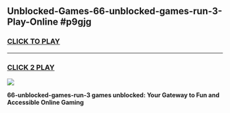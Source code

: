 
## Unblocked-Games-66-unblocked-games-run-3-Play-Online #p9gjg
<h3>
<a href="https://news.freeplayer.one?title=66-unblocked-games-run-3&ref=3">CLICK TO PLAY</a></h3>
<hr>

<h3>
<a href="https://news.freeplayer.one?title=66-unblocked-games-run-3&ref=3">CLICK 2 PLAY</a>
  
</h3>

<a href="https://news.freeplayer.one?title=66-unblocked-games-run-3&ref=3"><img src="https://clearcache.store/games.png"></a>


**66-unblocked-games-run-3 games unblocked: Your Gateway to Fun and Accessible Online Gaming**

